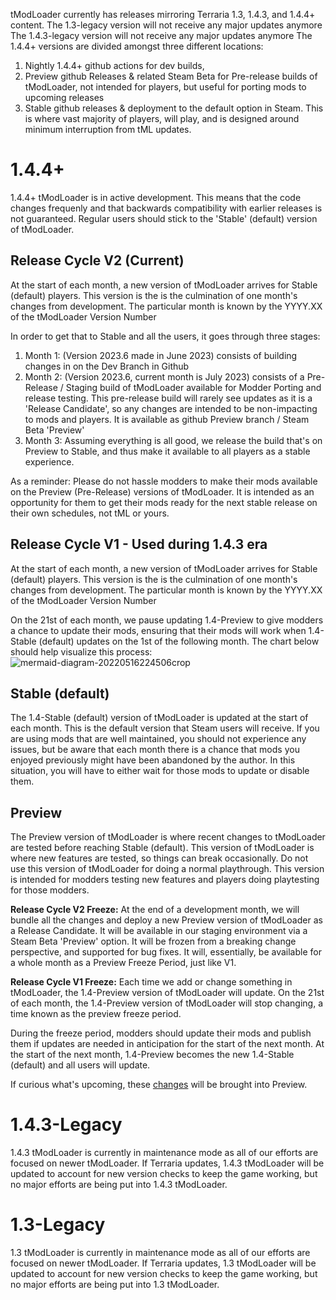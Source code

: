 tModLoader currently has releases mirroring Terraria 1.3, 1.4.3, and 1.4.4+ content. 
The 1.3-legacy version will not receive any major updates anymore
The 1.4.3-legacy version will not receive any major updates anymore
The 1.4.4+ versions are divided amongst three different locations:
1. Nightly 1.4.4+ github actions for dev builds, 
2. Preview github Releases & related Steam Beta for Pre-release builds of tModLoader, not intended for players, but useful for porting mods to upcoming releases
3. Stable github releases & deployment to the default option in Steam. This is where vast majority of players, will play, and is designed around minimum interruption from tML updates.

# 1.4.4+
1.4.4+ tModLoader is in active development. This means that the code changes frequenly and that backwards compatibility with earlier releases is not guaranteed. Regular users should stick to the 'Stable' (default) version of tModLoader.

## Release Cycle V2 (Current)
At the start of each month, a new version of tModLoader arrives for Stable (default) players. 
This version is the is the culmination of one month's changes from development. 
The particular month is known by the YYYY.XX of the tModLoader Version Number

In order to get that to Stable and all the users, it goes through three stages:
1) Month 1: (Version 2023.6 made in June 2023) consists of building changes in on the Dev Branch in Github
2) Month 2: (Version 2023.6, current month is July 2023) consists of a Pre-Release / Staging build of tModLoader available for Modder Porting and release testing. This pre-release build will rarely see updates as it is a 'Release Candidate', so any changes are intended to be non-impacting to mods and players. It is available as github Preview branch / Steam Beta 'Preview'
3) Month 3: Assuming everything is all good, we release the build that's on Preview to Stable, and thus make it available to all players as a stable experience.

As a reminder: Please do not hassle modders to make their mods available on the Preview (Pre-Release) versions of tModLoader. It is intended as an opportunity for them to get their mods ready for the next stable release on their own schedules, not tML or yours.

## Release Cycle V1 - Used during 1.4.3 era
At the start of each month, a new version of tModLoader arrives for Stable (default) players. 
This version is the is the culmination of one month's changes from development. 
The particular month is known by the YYYY.XX of the tModLoader Version Number

On the 21st of each month, we pause updating 1.4-Preview to give modders a chance to update their mods, ensuring that their mods will work when 1.4-Stable (default) updates on the 1st of the following month. The chart below should help visualize this process:
![mermaid-diagram-20220516224506crop](https://user-images.githubusercontent.com/4522492/168731352-c413acbb-b45b-4246-9407-3dab96fe1ddd.png)    

## Stable (default)
The 1.4-Stable (default) version of tModLoader is updated at the start of each month. This is the default version that Steam users will receive. If you are using mods that are well maintained, you should not experience any issues, but be aware that each month there is a chance that mods you enjoyed previously might have been abandoned by the author. In this situation, you will have to either wait for those mods to update or disable them.

## Preview
The Preview version of tModLoader is where recent changes to tModLoader are tested before reaching Stable (default). This version of tModLoader is where new features are tested, so things can break occasionally. Do not use this version of tModLoader for doing a normal playthrough. This version is intended for modders testing new features and players doing playtesting for those modders. 

**Release Cycle V2 Freeze:** At the end of a development month, we will bundle all the changes and deploy a new Preview version of tModLoader as a Release Candidate. It will be available in our staging environment via a Steam Beta 'Preview' option. It will be frozen from a breaking change perspective, and supported for bug fixes. It will, essentially, be available for a whole month as a Preview Freeze Period, just like V1.

**Release Cycle V1 Freeze:** Each time we add or change something in tModLoader, the 1.4-Preview version of tModLoader will update. On the 21st of each month, the 1.4-Preview version of tModLoader will stop changing, a time known as the preview freeze period. 

During the freeze period, modders should update their mods and publish them if updates are needed in anticipation for the start of the next month. At the start of the next month, 1.4-Preview becomes the new 1.4-Stable (default) and all users will update.

If curious what's upcoming, these [changes](https://github.com/tModLoader/tModLoader/compare/preview...1.4.4) will be brought into Preview.

# 1.4.3-Legacy
1.4.3 tModLoader is currently in maintenance mode as all of our efforts are focused on newer tModLoader. If Terraria updates, 1.4.3 tModLoader will be updated to account for new version checks to keep the game working, but no major efforts are being put into 1.4.3 tModLoader.

# 1.3-Legacy
1.3 tModLoader is currently in maintenance mode as all of our efforts are focused on newer tModLoader. If Terraria updates, 1.3 tModLoader will be updated to account for new version checks to keep the game working, but no major efforts are being put into 1.3 tModLoader.